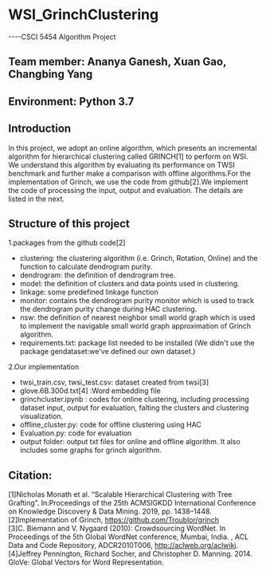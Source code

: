 # WSI_GrinchClustering
----CSCI 5454 Algorithm Project
## Team member: Ananya Ganesh, Xuan Gao, Changbing Yang
## Environment: Python 3.7
## Introduction
 In this project, we adopt an online algorithm, which presents an incremental algorithm for hierarchical clustering called GRINCH[1] to perform on WSI. We understand this algorithm by evaluating its performance on TWSI benchmark and further make a comparison with offline algorithms.For the implementation of Grinch, we use the code from github[2].We implement the code of processing the input, output and evaluation. The details are listed in the next.
## Structure of this project 
1.packages from the github code[2]
* clustering: the clustering algorithm (i.e. Grinch, Rotation, Online) and the function to calculate dendrogram purity.
* dendrogram: the definition of dendrogram tree.
* model: the definition of clusters and data points used in clustering.
* linkage: some predefined linkage function
* monitor: contains the dendrogram purity monitor which is used to track the dendrogram purity change during HAC clustering.
* nsw: the definition of nearest neighbor small world graph which is used to implement the navigable small world graph approximation of Grinch algorithm.
* requirements.txt: package list needed to be installed
  (We didn't use the package gendataset:we've defined our own dataset.)

2.Our implementation
* twsi_train.csv, twsi_test.csv: dataset created from twsi[3]
* glove.6B.300d.txt[4] :Word embedding file
* grinchcluster.ipynb : codes for online clustering, including processing dataset input, output for evaluation, falting the clusters and clustering visualization.
* offline_cluster.py: code for offline clustering using HAC
* Evaluation.py: code for evaluation
* output folder: output txt files for online and offline algorithm. It also includes some graphs for grinch algorithm.

 
## Citation:
[1]Nicholas Monath et al. “Scalable Hierarchical Clustering with Tree Grafting”. In:Proceedings of the 25th ACMSIGKDD International Conference on Knowledge Discovery & Data Mining. 2019, pp. 1438–1448.  
[2]Implementation of Grinch, https://github.com/Troublor/grinch  
[3]C. Biemann and V. Nygaard (2010): Crowdsourcing WordNet. In Proceedings of the 5th Global WordNet conference, Mumbai, India. , ACL Data and Code Repository, ADCR2010T006, http://aclweb.org/aclwiki.  
[4]Jeffrey Pennington, Richard Socher, and Christopher D. Manning. 2014. GloVe: Global Vectors for Word Representation.  
